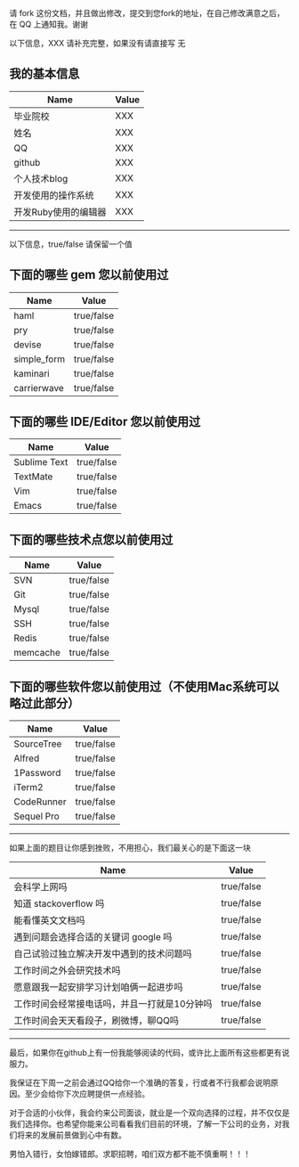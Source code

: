 请 fork 这份文档，并且做出修改，提交到您fork的地址，在自己修改满意之后，在 QQ 上通知我。谢谢

以下信息，XXX 请补充完整，如果没有请直接写 无

## 我的基本信息

| Name | Value |
|---|---|
| 毕业院校 | XXX |
| 姓名 | XXX |
| QQ | XXX |
| github | XXX |
| 个人技术blog | XXX |
| 开发使用的操作系统 | XXX |
| 开发Ruby使用的编辑器 | XXX |

---	

以下信息，true/false 请保留一个值

## 下面的哪些 gem 您以前使用过

| Name | Value |
|---|---|
| haml | true/false |
| pry | true/false |
| devise | true/false |
| simple_form | true/false |
| kaminari | true/false |
| carrierwave | true/false |

## 下面的哪些 IDE/Editor 您以前使用过

| Name | Value |
|---|---|
| Sublime Text | true/false |
| TextMate | true/false |
| Vim | true/false |
| Emacs | true/false |

## 下面的哪些技术点您以前使用过

| Name | Value |
|---|---|
| SVN | true/false |
| Git | true/false |
| Mysql | true/false |
| SSH | true/false |
| Redis | true/false |
| memcache | true/false |

## 下面的哪些软件您以前使用过（不使用Mac系统可以略过此部分）

| Name | Value |
|---|---|
| SourceTree | true/false |
| Alfred | true/false |
| 1Password | true/false |
| iTerm2 | true/false |
| CodeRunner | true/false |
| Sequel Pro | true/false |

---	

如果上面的题目让你感到挫败，不用担心，我们最关心的是下面这一块

| Name | Value |
|---|---|
| 会科学上网吗 | true/false |
| 知道 stackoverflow 吗 | true/false |
| 能看懂英文文档吗 | true/false |
| 遇到问题会选择合适的关键词 google 吗 | true/false |
| 自己试验过独立解决开发中遇到的技术问题吗 | true/false |
| 工作时间之外会研究技术吗 | true/false |
| 愿意跟我一起安排学习计划咱俩一起进步吗 | true/false |
| 工作时间会经常接电话吗，并且一打就是10分钟吗 | true/false |
| 工作时间会天天看段子，刷微博，聊QQ吗 | true/false |

---	

最后，如果你在github上有一份我能够阅读的代码，或许比上面所有这些都更有说服力。

我保证在下周一之前会通过QQ给你一个准确的答复，行或者不行我都会说明原因。至少会给你下次应聘提供一点经验。

对于合适的小伙伴，我会约来公司面谈，就业是一个双向选择的过程，并不仅仅是我们选择你。也希望你能来公司看看我们目前的环境，了解一下公司的业务，对我们将来的发展前景做到心中有数。

男怕入错行，女怕嫁错郎。求职招聘，咱们双方都不能不慎重啊！！！